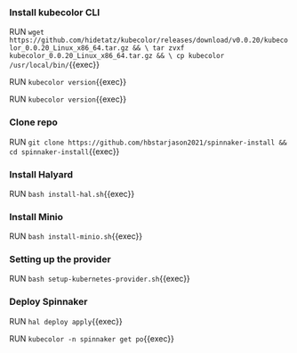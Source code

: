 ### Install kubecolor CLI

RUN ```wget https://github.com/hidetatz/kubecolor/releases/download/v0.0.20/kubecolor_0.0.20_Linux_x86_64.tar.gz && \
tar zvxf kubecolor_0.0.20_Linux_x86_64.tar.gz && \
cp kubecolor /usr/local/bin/```{{exec}}

RUN `kubecolor version`{{exec}}    

RUN `kubecolor version`{{exec}}    

### Clone repo 

RUN `git clone https://github.com/hbstarjason2021/spinnaker-install && cd spinnaker-install`{{exec}}

### Install Halyard

RUN `bash install-hal.sh`{{exec}}    

### Install Minio    

RUN `bash install-minio.sh`{{exec}}      

### Setting up the provider    

RUN `bash setup-kubernetes-provider.sh`{{exec}}    

### Deploy Spinnaker   

RUN `hal deploy apply`{{exec}}     

RUN `kubecolor -n spinnaker get po`{{exec}}






